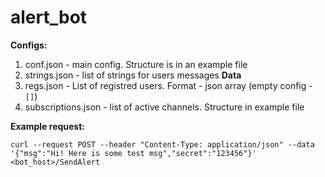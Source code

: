 # alert_bot

**Configs:**
1. conf.json - main config. Structure is in an example file
2. strings.json - list of strings for users messages
**Data**
1. regs.json - List of registred users. Format - json array (empty config - ``[]``)
2. subscriptions.json - list of active channels. Structure in example file

**Example request:** 

``curl --request POST --header "Content-Type: application/json" --data '{"msg":"Hi! Here is some test msg","secret":"123456"}' <bot_host>/SendAlert ``
